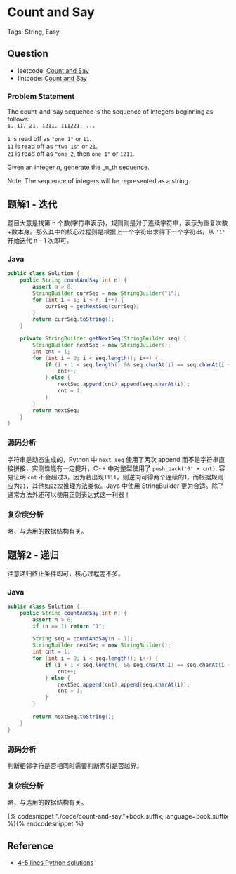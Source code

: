 # Count and Say

Tags: String, Easy

## Question

- leetcode: [Count and Say](https://leetcode.com/problems/count-and-say/)
- lintcode: [Count and Say](http://www.lintcode.com/en/problem/count-and-say/)

### Problem Statement

The count-and-say sequence is the sequence of integers beginning as follows:  
`1, 11, 21, 1211, 111221, ...`

`1` is read off as `"one 1"` or `11`.  
`11` is read off as `"two 1s"` or `21`.  
`21` is read off as `"one 2`, then `one 1"` or `1211`.  

Given an integer _n_, generate the _n_th sequence.

Note: The sequence of integers will be represented as a string.

## 题解1 - 迭代

题目大意是找第 n 个数(字符串表示)，规则则是对于连续字符串，表示为重复次数+数本身。那么其中的核心过程则是根据上一个字符串求得下一个字符串，从 `'1'` 开始迭代 n - 1 次即可。

### Java

```java
public class Solution {
    public String countAndSay(int n) {
        assert n > 0;
        StringBuilder currSeq = new StringBuilder("1");
        for (int i = 1; i < n; i++) {
            currSeq = getNextSeq(currSeq);
        }
        return currSeq.toString();
    }

    private StringBuilder getNextSeq(StringBuilder seq) {
        StringBuilder nextSeq = new StringBuilder();
        int cnt = 1;
        for (int i = 0; i < seq.length(); i++) {
            if (i + 1 < seq.length() && seq.charAt(i) == seq.charAt(i + 1)) {
                cnt++;
            } else {
                nextSeq.append(cnt).append(seq.charAt(i));
                cnt = 1;
            }
        }
        return nextSeq;
    }
}
```

### 源码分析

字符串是动态生成的，Python 中 `next_seq` 使用了两次 append 而不是字符串直接拼接，实测性能有一定提升，C++ 中对整型使用了 `push_back('0' + cnt)`, 容易证明 `cnt` 不会超过3，因为若出现`1111`，则逆向可得两个连续的1，而根据规则应为`21`，其他如`2222`推理方法类似。Java 中使用 StringBuilder 更为合适。除了通常方法外还可以使用正则表达式这一利器！

### 复杂度分析

略，与选用的数据结构有关。

## 题解2 - 递归

注意递归终止条件即可，核心过程差不多。


### Java

```java
public class Solution {
    public String countAndSay(int n) {
        assert n > 0;
        if (n == 1) return "1";

        String seq = countAndSay(n - 1);
        StringBuilder nextSeq = new StringBuilder();
        int cnt = 1;
        for (int i = 0; i < seq.length(); i++) {
            if (i + 1 < seq.length() && seq.charAt(i) == seq.charAt(i + 1)) {
                cnt++;
            } else {
                nextSeq.append(cnt).append(seq.charAt(i));
                cnt = 1;
            }
        }

        return nextSeq.toString();
    }
}
```

### 源码分析

判断相邻字符是否相同时需要判断索引是否越界。

### 复杂度分析

略，与选用的数据结构有关。

{% codesnippet "./code/count-and-say."+book.suffix, language=book.suffix %}{% endcodesnippet %}

## Reference

- [4-5 lines Python solutions](https://discuss.leetcode.com/topic/32023/4-5-lines-python-solutions)